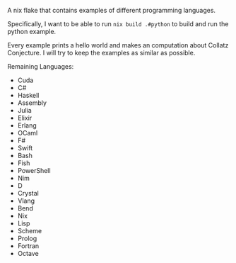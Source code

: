 A nix flake that contains examples of different programming languages.

Specifically, I want to be able to run `nix build .#python` to build and run the python example.

Every example prints a hello world and makes an computation about Collatz Conjecture. I will try to keep the examples as similar as possible.

Remaining Languages:
- Cuda
- C#
- Haskell
- Assembly
- Julia
- Elixir
- Erlang
- OCaml
- F#
- Swift
- Bash
- Fish
- PowerShell
- Nim
- D
- Crystal
- Vlang
- Bend
- Nix
- Lisp
- Scheme
- Prolog
- Fortran
- Octave


